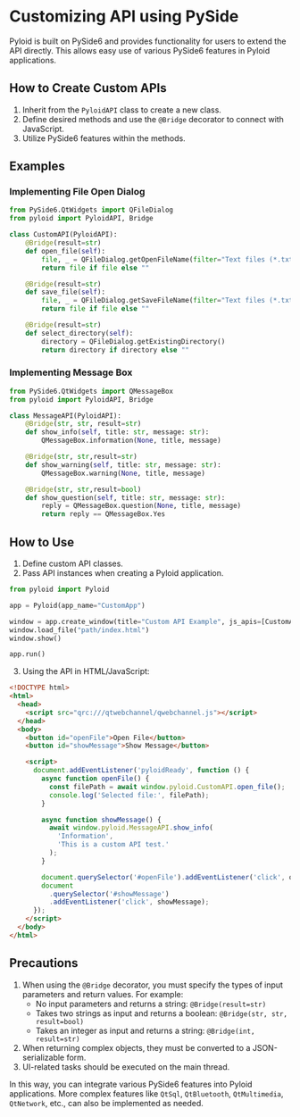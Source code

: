 # Customizing API using PySide

Pyloid is built on PySide6 and provides functionality for users to extend the API directly. This allows easy use of various PySide6 features in Pyloid applications.

## How to Create Custom APIs

1. Inherit from the `PyloidAPI` class to create a new class.
2. Define desired methods and use the `@Bridge` decorator to connect with JavaScript.
3. Utilize PySide6 features within the methods.

## Examples

### Implementing File Open Dialog

```python
from PySide6.QtWidgets import QFileDialog
from pyloid import PyloidAPI, Bridge

class CustomAPI(PyloidAPI):
    @Bridge(result=str)
    def open_file(self):
        file, _ = QFileDialog.getOpenFileName(filter="Text files (*.txt)")
        return file if file else ""

    @Bridge(result=str)
    def save_file(self):
        file, _ = QFileDialog.getSaveFileName(filter="Text files (*.txt)")
        return file if file else ""

    @Bridge(result=str)
    def select_directory(self):
        directory = QFileDialog.getExistingDirectory()
        return directory if directory else ""
```

### Implementing Message Box

```python
from PySide6.QtWidgets import QMessageBox
from pyloid import PyloidAPI, Bridge

class MessageAPI(PyloidAPI):
    @Bridge(str, str, result=str)
    def show_info(self, title: str, message: str):
        QMessageBox.information(None, title, message)

    @Bridge(str, str,result=str)
    def show_warning(self, title: str, message: str):
        QMessageBox.warning(None, title, message)

    @Bridge(str, str,result=bool)
    def show_question(self, title: str, message: str):
        reply = QMessageBox.question(None, title, message)
        return reply == QMessageBox.Yes
```

## How to Use

1. Define custom API classes.
2. Pass API instances when creating a Pyloid application.

```python
from pyloid import Pyloid

app = Pyloid(app_name="CustomApp")

window = app.create_window(title="Custom API Example", js_apis=[CustomAPI(), MessageAPI()])
window.load_file("path/index.html")
window.show()

app.run()
```

3. Using the API in HTML/JavaScript:

```html
<!DOCTYPE html>
<html>
  <head>
    <script src="qrc:///qtwebchannel/qwebchannel.js"></script>
  </head>
  <body>
    <button id="openFile">Open File</button>
    <button id="showMessage">Show Message</button>

    <script>
      document.addEventListener('pyloidReady', function () {
        async function openFile() {
          const filePath = await window.pyloid.CustomAPI.open_file();
          console.log('Selected file:', filePath);
        }

        async function showMessage() {
          await window.pyloid.MessageAPI.show_info(
            'Information',
            'This is a custom API test.'
          );
        }

        document.querySelector('#openFile').addEventListener('click', openFile);
        document
          .querySelector('#showMessage')
          .addEventListener('click', showMessage);
      });
    </script>
  </body>
</html>
```

## Precautions

1. When using the `@Bridge` decorator, you must specify the types of input parameters and return values. For example:
   - No input parameters and returns a string: `@Bridge(result=str)`
   - Takes two strings as input and returns a boolean: `@Bridge(str, str, result=bool)`
   - Takes an integer as input and returns a string: `@Bridge(int, result=str)`
2. When returning complex objects, they must be converted to a JSON-serializable form.
3. UI-related tasks should be executed on the main thread.

In this way, you can integrate various PySide6 features into Pyloid applications. More complex features like `QtSql`, `QtBluetooth`, `QtMultimedia`, `QtNetwork`, etc., can also be implemented as needed.
